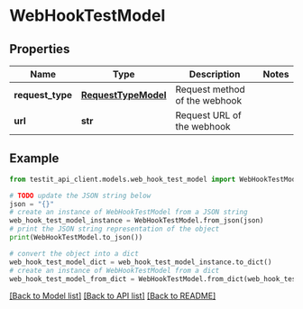 # WebHookTestModel


## Properties

Name | Type | Description | Notes
------------ | ------------- | ------------- | -------------
**request_type** | [**RequestTypeModel**](RequestTypeModel.md) | Request method of the webhook | 
**url** | **str** | Request URL of the webhook | 

## Example

```python
from testit_api_client.models.web_hook_test_model import WebHookTestModel

# TODO update the JSON string below
json = "{}"
# create an instance of WebHookTestModel from a JSON string
web_hook_test_model_instance = WebHookTestModel.from_json(json)
# print the JSON string representation of the object
print(WebHookTestModel.to_json())

# convert the object into a dict
web_hook_test_model_dict = web_hook_test_model_instance.to_dict()
# create an instance of WebHookTestModel from a dict
web_hook_test_model_from_dict = WebHookTestModel.from_dict(web_hook_test_model_dict)
```
[[Back to Model list]](../README.md#documentation-for-models) [[Back to API list]](../README.md#documentation-for-api-endpoints) [[Back to README]](../README.md)


